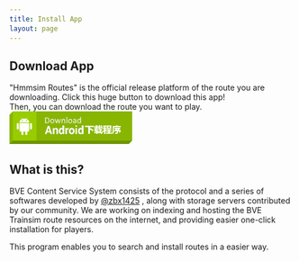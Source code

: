 ```yaml
---
title: Install App
layout: page
---
```


## Download App
"Hmmsim Routes" is the official release platform of the route you are downloading. 
Click this huge button to download this app!  
Then, you can download the route you want to play.  
[![Android Download](/assets/images/btn_download_android.png)](https://hbb.zbx1425.cn:8953/build/bcs-apk)

## What is this?
BVE Content Service System consists of the protocol and a series of softwares developed by [@zbx1425](https://github.com/zbx1425) , along with storage servers contributed by our community. We are working on indexing and hosting the BVE Trainsim route resources on the internet, and providing easier one-click installation for players.

This program enables you to search and install routes in a easier way.
